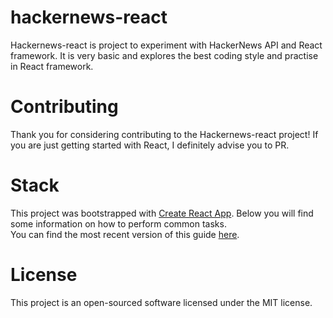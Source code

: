 # hackernews-react

Hackernews-react is project to experiment with HackerNews API and React framework. It is very basic and explores the best coding style and practise in React framework.

# Contributing

Thank you for considering contributing to the Hackernews-react project! If you are just getting started with React, I definitely advise you to PR.


# Stack

This project was bootstrapped with [Create React App](https://github.com/facebookincubator/create-react-app).
Below you will find some information on how to perform common tasks.<br>
You can find the most recent version of this guide [here](https://github.com/facebookincubator/create-react-app/blob/master/packages/react-scripts/template/README.md).


# License

This project is an open-sourced software licensed under the MIT license.
